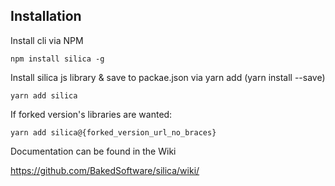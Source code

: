 ## Installation
Install cli via NPM
```
npm install silica -g
```

Install silica js library & save to packae.json via yarn add (yarn install
--save)
```
yarn add silica
```

If forked version's libraries are wanted:

```
yarn add silica@{forked_version_url_no_braces}
```

Documentation can be found in the Wiki

https://github.com/BakedSoftware/silica/wiki/
